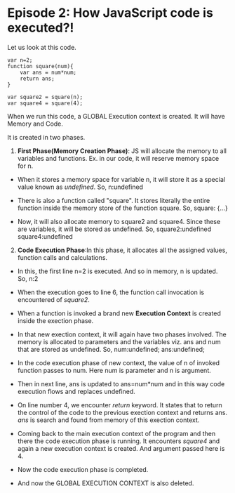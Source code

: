 # Episode 2: How JavaScript code is executed?!

Let us look at this code.

```
var n=2;
function square(num){
    var ans = num*num;
    return ans;
}

var square2 = square(n);
var square4 = square(4);

```

When we run this code, a GLOBAL Execution context is created. It will have Memory and Code.

It is created in two phases. 

1. __First Phase(Memory Creation Phase)__: JS will allocate the memory to all variables and functions. Ex. in our code, it will reserve memory space for n.

* When it stores a memory space for variable n, it will store it as a special value known as *undefined*. 
So, 
n:undefined

* There is also a function called "square". It stores literally the entire function inside the memory store of the function square.
So,
square: {...}

* Now, it will also allocate memory to square2 and square4. Since these are variables, it will be stored as undefined.
So,
square2:undefined
square4:undefined

2. __Code Execution Phase__:In this phase, it allocates all the assigned values, function calls and calculations.

* In this, the first line n=2 is executed. And so in memory, n is updated.
So,
n:2

* When the execution goes to line 6, the function call invocation is encountered of *square2*.

* When a function is invoked a brand new __Execution Context__ is created inside the exection phase.

* In that new exection context, it will again have two phases involved. The memory is allocated to parameters and the variables viz. ans and num that are stored as undefined.
So,
num:undefined;
ans:undefined;

* In the code execution phase of new context, the value of n of invoked function passes to num. Here num is parameter and n is argument.

* Then in next line, ans is updated to 
ans=num*num and in this way code execution flows and replaces undefined.

* On line number 4, we encounter *return* keyword. It states that to return the control of the code to the previous exection context and returns ans. *ans* is search and found from memory of this exection context.

* Coming back to the main execution context of the program and then there the code execution phase is running. It encounters *square4* and again a new execution context is created. And argument passed here is 4.

* Now the code execution phase is completed.

* And now the GLOBAL EXECUTION CONTEXT is also deleted.






